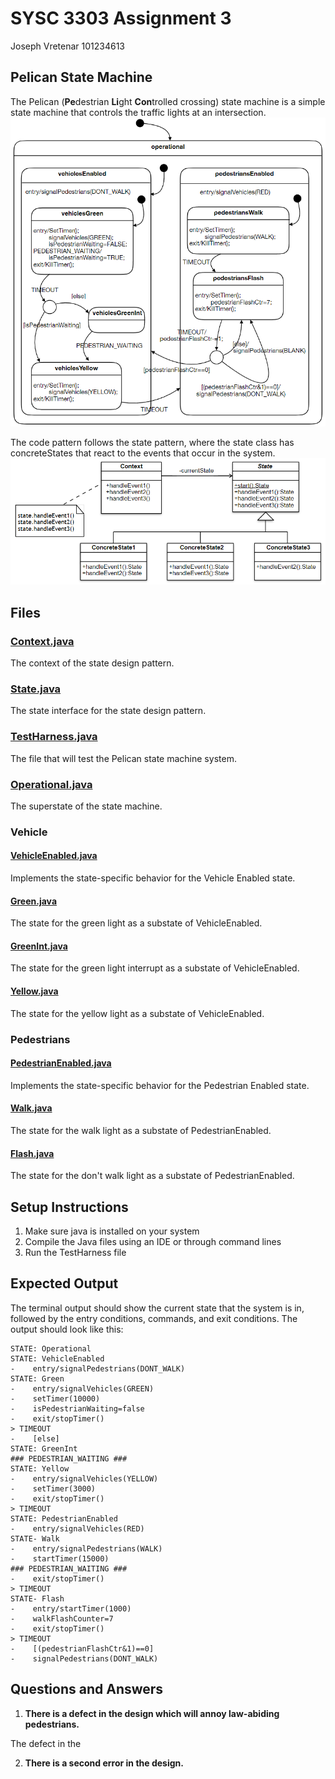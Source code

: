 # SYSC 3303 Assignment 3

Joseph Vretenar 101234613

## Pelican State Machine
The Pelican (**Pe**destrian **Li**ght **Con**trolled crossing) state machine is a simple state machine that controls the traffic lights at an intersection.
![img.png](img.png)

The code pattern follows the state pattern, where the state class has concreteStates that react to the events that occur in the system.
![img_1.png](img_1.png)

## Files
### [Context.java](src/PELICAN/Context.java)
The context of the state design pattern.

### [State.java](src/PELICAN/State.java)
The state interface for the state design pattern.

### [TestHarness.java](src/PELICAN/TestHarness.java)
The file that will test the Pelican state machine system.

### [Operational.java](src/PELICAN/States/Operational.java)
The superstate of the state machine.

### Vehicle
#### [VehicleEnabled.java](src/PELICAN/States/Vehicle/VehicleEnabled.java)
Implements the state-specific behavior for the Vehicle Enabled state.

#### [Green.java](src/PELICAN/States/Vehicle/Green.java)
The state for the green light as a substate of VehicleEnabled.

#### [GreenInt.java](src/PELICAN/States/Vehicle/GreenInt.java)
The state for the green light interrupt as a substate of VehicleEnabled.

#### [Yellow.java](src/PELICAN/States/Vehicle/Yellow.java)
The state for the yellow light as a substate of VehicleEnabled.

### Pedestrians
#### [PedestrianEnabled.java](src/PELICAN/States/Pedestrians/PedestrianEnabled.java)
Implements the state-specific behavior for the Pedestrian Enabled state.

#### [Walk.java](src/PELICAN/States/Pedestrians/Walk.java)
The state for the walk light as a substate of PedestrianEnabled.

#### [Flash.java](src/PELICAN/States/Pedestrians/Flash.java)
The state for the don't walk light as a substate of PedestrianEnabled.

## Setup Instructions
1. Make sure java is installed on your system
2. Compile the Java files using an IDE or through command lines
3. Run the TestHarness file

## Expected Output
The terminal output should show the current state that the system is in, followed by the entry conditions, commands, and exit conditions.
The output should look like this:
```
STATE: Operational
STATE: VehicleEnabled
-    entry/signalPedestrians(DONT_WALK)
STATE: Green
-    entry/signalVehicles(GREEN)
-    setTimer(10000)
-    isPedestrianWaiting=false
-    exit/stopTimer()
> TIMEOUT
-    [else]
STATE: GreenInt
### PEDESTRIAN_WAITING ###
STATE: Yellow
-    entry/signalVehicles(YELLOW)
-    setTimer(3000)
-    exit/stopTimer()
> TIMEOUT
STATE: PedestrianEnabled
-    entry/signalVehicles(RED)
STATE- Walk
-    entry/signalPedestrians(WALK)
-    startTimer(15000)
### PEDESTRIAN_WAITING ###
-    exit/stopTimer()
> TIMEOUT
STATE- Flash
-    entry/startTimer(1000)
-    walkFlashCounter=7
-    exit/stopTimer()
> TIMEOUT
-    [(pedestrianFlashCtr&1)==0]
-    signalPedestrians(DONT_WALK)
```

## Questions and Answers
1. **There is a defect in the design which will annoy law-abiding pedestrians.**

The defect in the 

2. **There is a second error in the design.**
